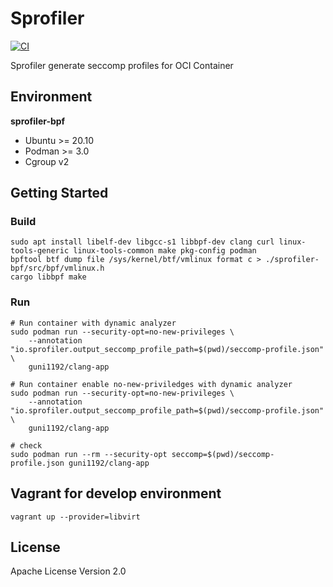 # Sprofiler

[![CI](https://github.com/sai-lab/sprofiler/actions/workflows/ci.yaml/badge.svg)](https://github.com/sai-lab/sprofiler/actions/workflows/ci.yaml)

Sprofiler generate seccomp profiles for OCI Container

## Environment

**sprofiler-bpf**
- Ubuntu >= 20.10
- Podman >= 3.0
- Cgroup v2

## Getting Started

### Build

```
sudo apt install libelf-dev libgcc-s1 libbpf-dev clang curl linux-tools-generic linux-tools-common make pkg-config podman
bpftool btf dump file /sys/kernel/btf/vmlinux format c > ./sprofiler-bpf/src/bpf/vmlinux.h
cargo libbpf make
```

### Run

```
# Run container with dynamic analyzer
sudo podman run --security-opt=no-new-privileges \
    --annotation "io.sprofiler.output_seccomp_profile_path=$(pwd)/seccomp-profile.json" \
    guni1192/clang-app

# Run container enable no-new-priviledges with dynamic analyzer 
sudo podman run --security-opt=no-new-privileges \
    --annotation "io.sprofiler.output_seccomp_profile_path=$(pwd)/seccomp-profile.json" \
    guni1192/clang-app

# check
sudo podman run --rm --security-opt seccomp=$(pwd)/seccomp-profile.json guni1192/clang-app
```

## Vagrant for develop environment

```
vagrant up --provider=libvirt
```

## License

Apache License Version 2.0